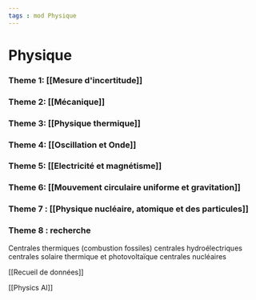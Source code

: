 ```yaml
---
tags : mod Physique
---
```

# Physique

### **Theme 1:** [[Mesure d'incertitude]]
### **Theme 2:** [[Mécanique]] 
### **Theme 3:** [[Physique thermique]] 
### **Theme 4:**  [[Oscillation et Onde]]
### **Theme 5:** [[Electricité et magnétisme]]  
### **Theme 6:** [[Mouvement circulaire uniforme et gravitation]]  
### **Theme 7** : [[Physique nucléaire, atomique et des particules]] 

### **Theme 8** : recherche
Centrales thermiques  (combustion fossiles)
centrales hydroélectriques
centrales solaire thermique  et photovoltaïque
centrales nucléaires 

[[Recueil de données]]  

[[Physics AI]] 


